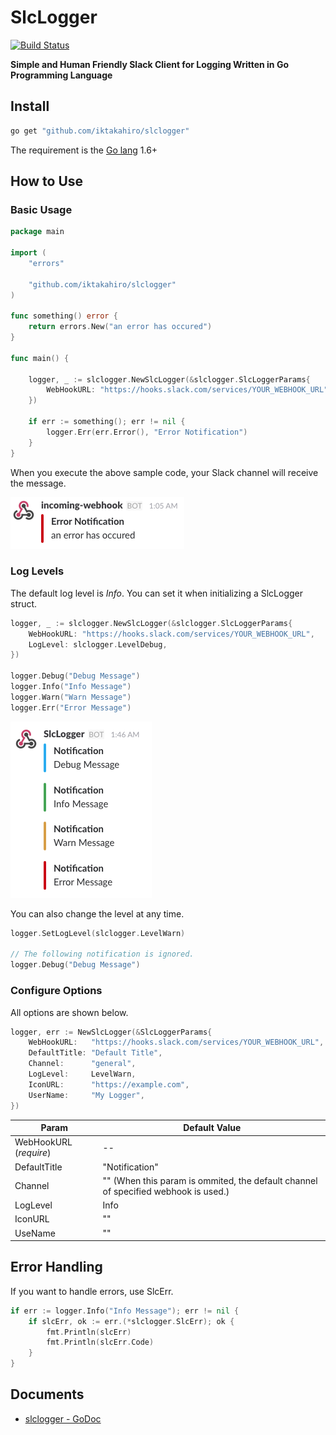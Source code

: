 # SlcLogger

[![Build Status](https://travis-ci.org/iktakahiro/slclogger.svg?branch=master)](https://travis-ci.org/iktakahiro/slclogger)

**Simple and Human Friendly Slack Client for Logging Written in Go Programming Language**

## Install

```bash
go get "github.com/iktakahiro/slclogger"
```

The requirement is the [Go lang](https://golang.org/dl/) 1.6+

## How to Use

### Basic Usage

```go
package main

import (
	"errors"

	"github.com/iktakahiro/slclogger"
)

func something() error {
	return errors.New("an error has occured")
}

func main() {

	logger, _ := slclogger.NewSlcLogger(&slclogger.SlcLoggerParams{
		WebHookURL: "https://hooks.slack.com/services/YOUR_WEBHOOK_URL",
	})

	if err := something(); err != nil {
		logger.Err(err.Error(), "Error Notification")
	}
}
```

When you execute the above sample code, your Slack channel will receive the message.

![](./example/example-slack1.png)

### Log Levels

The default log level is *Info*. You can set it when initializing a SlcLogger struct.

```go
logger, _ := slclogger.NewSlcLogger(&slclogger.SlcLoggerParams{
    WebHookURL: "https://hooks.slack.com/services/YOUR_WEBHOOK_URL",
    LogLevel: slclogger.LevelDebug,
})

logger.Debug("Debug Message")
logger.Info("Info Message")
logger.Warn("Warn Message")
logger.Err("Error Message")
```

![](./example/example-slack2.png)

You can also change the level at any time.

```go
logger.SetLogLevel(slclogger.LevelWarn)

// The following notification is ignored.
logger.Debug("Debug Message")
```

### Configure Options

All options are shown below.

```go
logger, err := NewSlcLogger(&SlcLoggerParams{
    WebHookURL:   "https://hooks.slack.com/services/YOUR_WEBHOOK_URL",
    DefaultTitle: "Default Title",
    Channel:      "general",
    LogLevel:     LevelWarn,
    IconURL:      "https://example.com",
    UserName:     "My Logger",
})
```

Param | Default Value
------ | ------------
WebHookURL (*require*) | --
DefaultTitle | "Notification"
Channel | "" (When this param is ommited, the default channel of specified webhook is used.)
LogLevel | Info
IconURL | ""
UseName | ""

## Error Handling

If you want to handle errors, use SlcErr.

```go
if err := logger.Info("Info Message"); err != nil {
    if slcErr, ok := err.(*slclogger.SlcErr); ok {
        fmt.Println(slcErr)
        fmt.Println(slcErr.Code)
    }
}
```

## Documents

- [slclogger \- GoDoc](https://godoc.org/github.com/iktakahiro/slclogger)